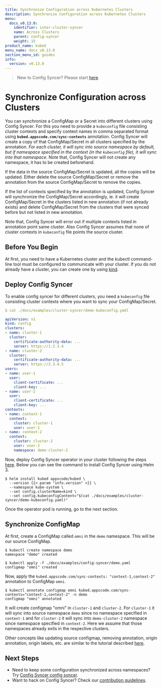 ```yaml
---
title: Synchronize Configuration across Kubernetes Clusters
description: Synchronize Configuration across Kubernetes Clusters
menu:
  docs_v0.13.0:
    identifier: inter-cluster-syncer
    name: Across Clusters
    parent: config-syncer
    weight: 15
product_name: kubed
menu_name: docs_v0.13.0
section_menu_id: guides
info:
  version: v0.13.0
---
```


> New to Config Syncer? Please start [here](/docs/v0.13.0/concepts/README).

# Synchronize Configuration across Clusters

You can synchronize a ConfigMap or a Secret into different clusters using Config Syncer. For this you need to provide a `kubeconfig` file consisting cluster contexts and specify context names in comma separated format using __`kubed.appscode.com/sync-contexts`__ annotation. Config Syncer will create a copy of that ConfigMap/Secret in all clusters specified by the annotation. _For each cluster, it will sync into source namespace by default, but if namespace specified in the context (in the `kubeconfig` file), it will sync into that namespace._ Note that, Config Syncer will not create any namespace, it has to be created beforehand.

If the data in the source ConfigMap/Secret is updated, all the copies will be updated. Either delete the source ConfigMap/Secret or remove the annotation from the source ConfigMap/Secret to remove the copies.

If the list of contexts specified by the annotation is updated, Config Syncer will synchronize the ConfigMap/Secret accordingly, ie. it will create ConfigMap/Secret  in the clusters listed in new annotation (if not already exists) and delete ConfigMap/Secret from the clusters that were synced before but not listed in new annotation.

Note that, Config Syncer will error out if multiple contexts listed in annotation point same cluster. Also Config Syncer assumes that none of cluster contexts in `kubeconfig` file points the source cluster.

## Before You Begin

At first, you need to have a Kubernetes cluster and the kubectl command-line tool must be configured to communicate with your cluster. If you do not already have a cluster, you can create one by using [kind](https://kind.sigs.k8s.io/docs/user/quick-start/).

## Deploy Config Syncer

To enable config syncer for different clusters, you need a `kubeconfig` file consisting cluster contexts where you want to sync your ConfigMap/Secret.

```yaml
$ cat ./docs/examples/cluster-syncer/demo-kubeconfig.yaml

apiVersion: v1
kind: Config
clusters:
- name: cluster-1
  cluster:
    certificate-authority-data: ...
    server: https://1.2.3.4
- name: cluster-2
  cluster:
    certificate-authority-data: ...
    server: https://2.3.4.5
users:
- name: user-1
  user:
    client-certificate: ...
    client-key: ...
- name: user-2
  user:
    client-certificate: ...
    client-key: ...
contexts:
- name: context-1
  context:
    cluster: cluster-1
    user: user-1
- name: context-2
  context:
    cluster: cluster-2
    user: user-2
    namespace: demo-cluster-2
```

Now, deploy Config Syncer operator in your cluster following the steps [here](/docs/v0.13.0/setup/install). Below you can see the command to install Config Syncer using Helm 3.

```console
$ helm install kubed appscode/kubed \
  --version {{< param "info.version" >}} \
  --namespace kube-system \
  --set config.clusterName=kind \
  --set config.kubeconfigContent="$(cat ./docs/examples/cluster-syncer/demo-kubeconfig.yaml)"
```

Once the operator pod is running, go to the next section.

## Synchronize ConfigMap

At first, create a ConfigMap called `omni` in the `demo` namespace. This will be our source ConfigMap.

```console
$ kubectl create namespace demo
namespace "demo" created

$ kubectl apply -f ./docs/examples/config-syncer/demo.yaml
configmap "omni" created
```

Now, apply the `kubed.appscode.com/sync-contexts: "context-1,context-2"` annotation to ConfigMap `omni`.

```console
$ kubectl annotate configmap omni kubed.appscode.com/sync-contexts="context-1,context-2" -n demo
configmap "omni" annotated
```

It will create configmap "omni" in `cluster-1` and `cluster-2`. For `cluster-1` it will sync into source namespace `demo`  since no namespace specified in `context-1` and for `cluster-2` it will sync into `demo-cluster-2` namespace since namespace specified in `context-2`. Here we assume that those namespaces already exits in the respective clusters.

Other concepts like updating source configmap, removing annotation, origin annotation, origin labels, etc. are similar to the tutorial described [here](/docs/v0.13.0/guides/config-syncer/intra-cluster).

## Next Steps

- Need to keep some configuration synchronized across namespaces? Try [Config Syncer config syncer](/docs/v0.13.0/guides/config-syncer/intra-cluster).
- Want to hack on Config Syncer? Check our [contribution guidelines](/docs/v0.13.0/CONTRIBUTING).
